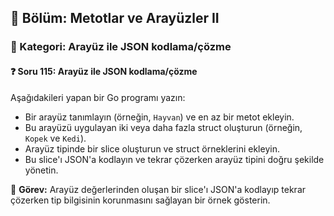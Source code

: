 ## 📘 Bölüm: Metotlar ve Arayüzler II  
### 🔹 Kategori: Arayüz ile JSON kodlama/çözme  
#### ❓ Soru 115: Arayüz ile JSON kodlama/çözme

Aşağıdakileri yapan bir Go programı yazın:

- Bir arayüz tanımlayın (örneğin, `Hayvan`) ve en az bir metot ekleyin.
- Bu arayüzü uygulayan iki veya daha fazla struct oluşturun (örneğin, `Kopek` ve `Kedi`).
- Arayüz tipinde bir slice oluşturun ve struct örneklerini ekleyin.
- Bu slice'ı JSON'a kodlayın ve tekrar çözerken arayüz tipini doğru şekilde yönetin.

🔧 **Görev:** Arayüz değerlerinden oluşan bir slice'ı JSON'a kodlayıp tekrar çözerken tip bilgisinin korunmasını sağlayan bir örnek gösterin.
